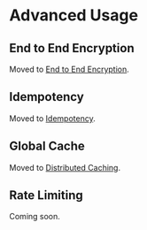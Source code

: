 # Advanced Usage

## End to End Encryption

Moved to [End to End Encryption](./end-to-end-encryption.md).

## Idempotency

Moved to [Idempotency](./idempotency.md).

## Global Cache

Moved to [Distributed Caching](./distributed-caching.md).

## Rate Limiting

Coming soon.
